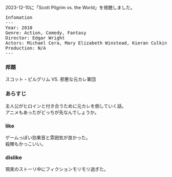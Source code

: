 
2023-12-10に「Scott Pilgrim vs. the World」を視聴しました。

<pre>
Infomation
---
Year: 2010
Genre: Action, Comedy, Fantasy
Director: Edgar Wright
Actors: Michael Cera, Mary Elizabeth Winstead, Kieran Culkin
Production: N/A
---
</pre>

### 邦題

スコット・ピルグリム VS. 邪悪な元カレ軍団

### あらすじ

主人公がヒロインと付き合うために元カレを倒していく話。  
アニメもあったがどっちが先なんでしょうか。

### like

ゲームっぽい効果音と雰囲気が良かった。  
殺陣もかっこいい。

### dislike

現実のストーリ中にフィクションモリモリ過ぎた。


